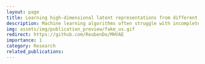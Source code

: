 ```yaml
---
layout: page
title: Learning high-dimensional latent representations from different imaging modalities
description: Machine learning algorithms often struggle with incomplete sets of images. Our solution addresses this issue by creating a shared, high-dimensional image representation of multimodal images. Extending multi-modal VAEs with a hierarchical latent structure, we introduce a probabilistic formulation is introduced for fusing multi-modal images in a common latent representation while having the flexibility to handle incomplete image sets during both training and testing. This solution is particularly useful in scenarios where the data available for analysis may be incomplete.
img: assets/img/publication_preview/fake_us.gif
redirect: https://github.com/ReubenDo/MHVAE
importance: 1
category: Research
related_publications: 
---
```


